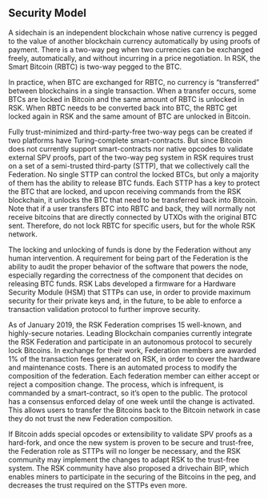 ## Security Model

A sidechain is an independent blockchain whose native currency is pegged to the value of another blockchain currency automatically by using proofs of payment. There is a two-way peg when two currencies can be exchanged freely, automatically, and without incurring in a price negotiation. In RSK, the Smart Bitcoin (RBTC) is two-way pegged to the BTC.

In practice, when BTC are exchanged for RBTC, no currency is “transferred” between blockchains in a single transaction. When a transfer occurs, some BTCs are locked in Bitcoin and the same amount of RBTC is unlocked in RSK. When RBTC needs to be converted back into BTC, the RBTC get locked again in RSK and the same amount of BTC are unlocked in Bitcoin.


Fully trust-minimized and third-party-free two-way pegs can be created if two platforms have Turing-complete smart-contracts. But since Bitcoin does not currently support smart-contracts nor native opcodes to validate external SPV proofs, part of the two-way peg system in RSK requires trust on a set of a semi-trusted third-party (STTP), that we collectively call the Federation. No single STTP can control the locked BTCs, but only a majority of them has the ability to release BTC funds. Each STTP has a key to protect the BTC that are locked, and upcon receiving commands from the RSK blockchain, it unlocks the BTC that need to be transferred back into Bitcoin. Note that if a user transfers BTC into RBTC and back, they will normally not receive bitcoins that are directly connected by UTXOs with the original BTC sent. Therefore, do not lock RBTC for specific users, but for the whole RSK network.


The locking and unlocking of funds is done by the Federation without any human intervention. A requirement for being part of the Federation is the ability to audit the proper behavior of the software that powers the node, especially regarding the correctness of the component that decides on releasing BTC funds. RSK Labs developed a firmware for a Hardware Security Module (HSM) that STTPs can use, in order to provide maximum security for their private keys and, in the future, to be able to enforce a transaction validation protocol to further improve security.


As of January 2019, the RSK Federation comprises 15 well-known, and highly-secure notaries. Leading Blockchain companies currently integrate the RSK Federation and participate in an autonomous protocol to securely lock Bitcoins. In exchange for their work, Federation members are awarded 1% of the transaction fees generated on RSK, in order to cover the hardware and maintenance costs. There is an automated process to modify the composition of the federation. Each federation member can either accept or reject a composition change. The process, which is infrequent, is commanded by a smart-contract, so it’s open to the public. The protocol has a consensus enforced delay of one week until the change is activated. This allows users to transfer the Bitcoins back to the Bitcoin network in case they do not trust the new Federation composition.


If Bitcoin adds special opcodes or extensibility to validate SPV proofs as a hard-fork, and once the new system is proven to be secure and trust-free, the Federation role as STTPs will no longer be necessary, and the RSK community may implement the changes to adapt RSK to the trust-free system. The RSK community have also proposed a drivechain BIP, which enables miners to participate in the securing of the Bitcoins in the peg, and decreases the trust required on the STTPs even more.